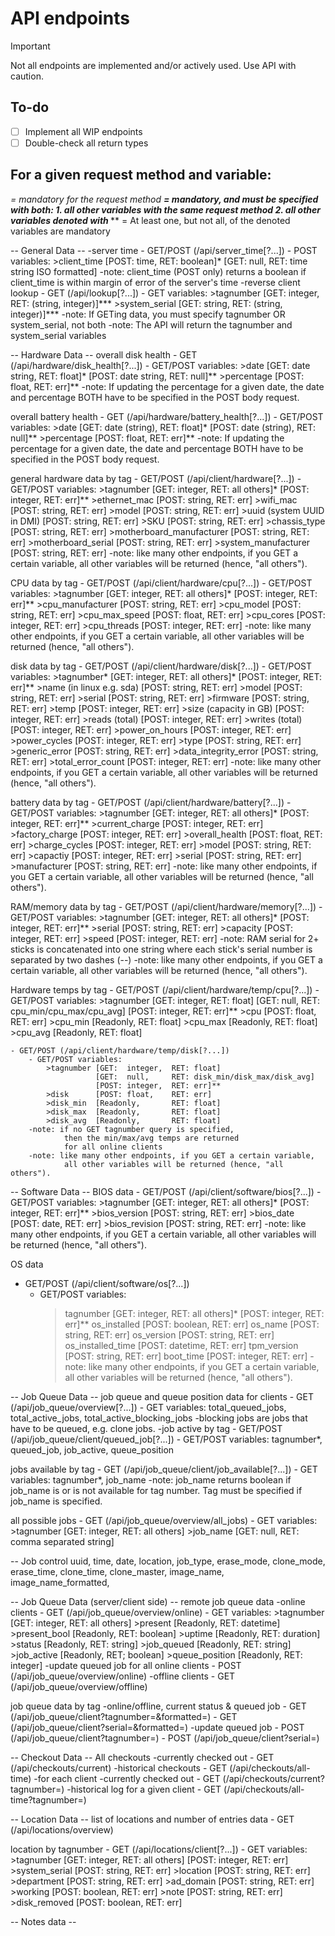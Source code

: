 # API endpoints
> [!IMPORTANT]
> Not all endpoints are implemented and/or actively used. Use API with caution.

## To-do
- [ ] Implement all WIP endpoints
- [ ] Double-check all return types

## For a given request method and variable:
<sup>*</sup> = mandatory for the request method
<sup>**</sup> = mandatory, and must be specified with both:
    1. all other variables with the same request method
    2. all other variables denoted with <sup>**</sup>
<sup>***</sup> = At least one, but not all, of the denoted variables are mandatory

-- General Data --
    -server time
        - GET/POST (/api/server_time[?...])
            - POST variables:
                >client_time [POST: time, RET: boolean]*
                             [GET:  null, RET: time string ISO formatted]
            -note: client_time (POST only) returns a
                boolean if client_time is within
                margin of error of the server's time
    -reverse client lookup
        - GET (/api/lookup[?...])
            - GET variables:
                >tagnumber      [GET: integer, RET: (string, integer)]***
                >system_serial  [GET: string,  RET: (string, integer)]***
            -note: If GETing data, you must specify
                   tagnumber OR system_serial, not both
            -note: The API will return the tagnumber and 
                   system_serial variables


-- Hardware Data --
overall disk health
    - GET (/api/hardware/disk_health[?...])
        - GET/POST variables:
            >date       [GET:  date string, RET: float]*
                        [POST: date string, RET: null]**
            >percentage [POST: float,       RET: err]**
    -note: If updating the percentage for a given date, the
           date and percentage BOTH have to be specified in
           the POST body request.

overall battery health
    - GET (/api/hardware/battery_health[?...])
        - GET/POST variables:
            >date       [GET:  date (string), RET: float]*
                        [POST: date (string), RET: null]**
            >percentage [POST: float,         RET: err]**
    -note: If updating the percentage for a given date, the
           date and percentage BOTH have to be specified in
           the POST body request.

general hardware data by tag
    - GET/POST (/api/client/hardware[?...])
        - GET/POST variables: 
            >tagnumber                  [GET:  integer, RET: all others]*
                                        [POST: integer, RET: err]**
            >ethernet_mac               [POST: string,  RET: err]
            >wifi_mac                   [POST: string,  RET: err]
            >model                      [POST: string,  RET: err]
            >uuid (system UUID in DMI)  [POST: string,  RET: err]
            >SKU                        [POST: string,  RET: err]
            >chassis_type               [POST: string,  RET: err]
            >motherboard_manufacturer   [POST: string,  RET: err]
            >motherboard_serial         [POST: string,  RET: err]
            >system_manufacturer        [POST: string,  RET: err]
        -note: like many other endpoints, if you GET a certain variable,
               all other variables will be returned (hence, "all others").

CPU data by tag
    - GET/POST (/api/client/hardware/cpu[?...])
        - GET/POST variables:
            >tagnumber                  [GET:  integer, RET: all others]*
                                        [POST: integer, RET: err]**
            >cpu_manufacturer           [POST: string,  RET: err]
            >cpu_model                  [POST: string,  RET: err]
            >cpu_max_speed              [POST: float,   RET: err]
            >cpu_cores                  [POST: integer, RET: err]
            >cpu_threads                [POST: integer, RET: err]
        -note: like many other endpoints, if you GET a certain variable,
               all other variables will be returned (hence, "all others").

disk data by tag
    - GET/POST (/api/client/hardware/disk[?...])
        - GET/POST variables: 
            >tagnumber*                 [GET:  integer, RET: all others]*
                                        [POST: integer, RET: err]**
            >name (in linux e.g. sda)   [POST: string,  RET: err]
            >model                      [POST: string,  RET: err]
            >serial                     [POST: string,  RET: err]
            >firmware                   [POST: string,  RET: err]
            >temp                       [POST: integer, RET: err]
            >size (capacity in GB)      [POST: integer, RET: err]
            >reads (total)              [POST: integer, RET: err]
            >writes (total)             [POST: integer, RET: err]
            >power_on_hours             [POST: integer, RET: err]
            >power_cycles               [POST: integer, RET: err]
            >type                       [POST: string,  RET: err]
            >generic_error              [POST: string,  RET: err]
            >data_integrity_error       [POST: string,  RET: err]
            >total_error_count          [POST: integer, RET: err]
        -note: like many other endpoints, if you GET a certain variable,
            all other variables will be returned (hence, "all others").

battery data by tag
    - GET/POST (/api/client/hardware/battery[?...])
        - GET/POST variables: 
            >tagnumber          [GET:  integer,  RET: all others]*
                                [POST: integer,  RET: err]**
            >current_charge     [POST: integer,  RET: err]
            >factory_charge     [POST: integer,  RET: err]
            >overall_health     [POST: float,    RET: err]
            >charge_cycles      [POST: integer,  RET: err]
            >model              [POST: string,   RET: err]
            >capactiy           [POST: integer,  RET: err]
            >serial             [POST: string,   RET: err]
            >manufacturer       [POST: string,   RET: err]
        -note: like many other endpoints, if you GET a certain variable,
            all other variables will be returned (hence, "all others").

RAM/memory data by tag
    - GET/POST (/api/client/hardware/memory[?...])
        - GET/POST variables: 
            >tagnumber  [GET:  integer, RET: all others]*
                        [POST: integer, RET: err]**
            >serial     [POST: string,  RET: err]
            >capacity   [POST: integer, RET: err]
            >speed      [POST: integer, RET: err]
        -note: RAM serial for 2+ sticks is concatenated 
                into one string where each stick's serial
                number is separated by two dashes (--)
        -note: like many other endpoints, if you GET a certain variable,
        all other variables will be returned (hence, "all others").

Hardware temps by tag
    - GET/POST (/api/client/hardware/temp/cpu[?...])
        - GET/POST variables:
            >tagnumber [GET:  integer,  RET: float]
                       [GET:  null,     RET: cpu_min/cpu_max/cpu_avg]
                       [POST: integer,  RET: err]**
            >cpu       [POST: float,    RET: err] 
            >cpu_min   [Readonly,       RET: float]
            >cpu_max   [Readonly,       RET: float]
            >cpu_avg   [Readonly,       RET: float]

    - GET/POST (/api/client/hardware/temp/disk[?...])
        - GET/POST variables:
            >tagnumber [GET:  integer,  RET: float]
                       [GET:  null,     RET: disk_min/disk_max/disk_avg]
                       [POST: integer,  RET: err]**
            >disk      [POST: float,    RET: err]
            >disk_min  [Readonly,       RET: float]
            >disk_max  [Readonly,       RET: float]
            >disk_avg  [Readonly,       RET: float]
        -note: if no GET tagnumber query is specified, 
                then the min/max/avg temps are returned
                for all online clients
        -note: like many other endpoints, if you GET a certain variable,
                all other variables will be returned (hence, "all others").
                      

-- Software Data --
BIOS data
    - GET/POST (/api/client/software/bios[?...])
        - GET/POST variables: 
            >tagnumber          [GET:  integer,  RET: all others]*
                                [POST: integer,  RET: err]**
            >bios_version       [POST: string,   RET: err]
            >bios_date          [POST: date,     RET: err]
            >bios_revision      [POST: string,   RET: err]
        -note: like many other endpoints, if you GET a certain variable,
                all other variables will be returned (hence, "all others").

OS data
- GET/POST (/api/client/software/os[?...])
    - GET/POST variables: 
        >tagnumber          [GET:  integer,   RET: all others]*
                            [POST: integer,   RET: err]**
        >os_installed       [POST: boolean,   RET: err]
        >os_name            [POST: string,    RET: err]
        >os_version         [POST: string,    RET: err]
        >os_installed_time  [POST: datetime,  RET: err]
        >tpm_version        [POST: string,    RET: err]
        >boot_time          [POST: integer,   RET: err]
    -note: like many other endpoints, if you GET a certain variable,
            all other variables will be returned (hence, "all others").



-- Job Queue Data --
job queue and queue position data for clients
    - GET (/api/job_queue/overview[?...])
        - GET variables: total_queued_jobs, 
                    total_active_jobs,
                    total_active_blocking_jobs
            -blocking jobs are jobs that have to be
              queued, e.g. clone jobs.
    -job active by tag
        - GET/POST (/api/job_queue/client/queued_job[?...])
            - GET/POST variables: tagnumber*, queued_job, 
                             job_active, queue_position

jobs available by tag
    - GET (/api/job_queue/client/job_available[?...])
        - GET variables: tagnumber*, job_name
            -note: job_name returns boolean if job_name is 
                    or is not available for tag number. Tag
                    must be specified if job_name is specified.

all possible jobs
    - GET (/api/job_queue/overview/all_jobs)
        - GET variables:
            >tagnumber  [GET: integer, RET: all others]
            >job_name   [GET: null,    RET: comma separated string]              


-- Job control
uuid, time, date, location, job_type, erase_mode, clone_mode, erase_time, clone_time, clone_master, image_name, image_name_formatted, 


-- Job Queue Data (server/client side) --
remote job queue data
    -online clients
        - GET (/api/job_queue/overview/online)
            - GET variables:
                >tagnumber      [GET: integer, RET: all others]
                >present        [Readonly,     RET: datetime]
                >present_bool   [Readonly,     RET: boolean]
                >uptime         [Readonly,     RET: duration]
                >status         [Readonly,     RET: string]
                >job_queued     [Readonly,     RET: string]
                >job_active     [Readonly,     RET; boolean] 
                >queue_position [Readonly,     RET: integer]
    -update queued job for all online clients
        - POST (/api/job_queue/overview/online)
    -offline clients
        - GET (/api/job_queue/overview/offline)

job queue data by tag
    -online/offline, current status & queued job
        - GET (/api/job_queue/client?tagnumber=&formatted=)
        - GET (/api/job_queue/client?serial=&formatted=)
    -update queued job
        - POST (/api/job_queue/client?tagnumber=)
        - POST (/api/job_queue/client?serial=)

-- Checkout Data --
All checkouts
    -currently checked out
        - GET (/api/checkouts/current)
    -historical checkouts
        - GET (/api/checkouts/all-time)
    -for each client
        -currently checked out
            - GET (/api/checkouts/current?tagnumber=)
        -historical log for a given client
            - GET (/api/checkouts/all-time?tagnumber=)

-- Location Data --
list of locations and number of entries data
    - GET (/api/locations/overview)

location by tagnumber
    - GET (/api/locations/client[?...])
        - GET variables:
            >tagnumber      [GET: integer,  RET: all others]
                            [POST: integer, RET: err]
            >system_serial  [POST: string,  RET: err]
            >location       [POST: string,  RET: err]
            >department     [POST: string,  RET: err]
            >ad_domain      [POST: string,  RET: err]
            >working        [POST: boolean, RET: err]
            >note           [POST: string,  RET: err]
            >disk_removed   [POST: boolean, RET: err]

-- Notes data --